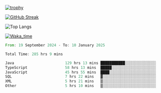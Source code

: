 <!--
**ren-joey/ren-joey** is a ✨ _special_ ✨ repository because its `README.md` (this file) appears on your GitHub profile.

Here are some ideas to get you started:

- 🔭 I’m currently working on ...
- 🌱 I’m currently learning ...
- 👯 I’m looking to collaborate on ...
- 🤔 I’m looking for help with ...
- 💬 Ask me about ...
- 📫 How to reach me: ...
- 😄 Pronouns: ...
- ⚡ Fun fact: ...
-->

[![trophy](https://github-profile-trophy.vercel.app/?username=ren-joey&theme=darkhub&column=5)](https://github.com/ren-joey)

[![GitHub Streak](https://streak-stats.demolab.com/?user=ren-joey&theme=dark)](https://github.com/ren-joey)

![Top Langs](https://github-readme-stats.vercel.app/api/top-langs?username=ren-joey&show_icons=true&layout=compact&locale=en&hide=html,CSS,scss,Pug,Twig&theme=dark)

[![Waka_time](https://github-readme-stats.vercel.app/api/wakatime?username=joeyren&theme=dark)](https://github.com/ren-joey)

<!--START_SECTION:waka-->

```rust
From: 19 September 2024 - To: 10 January 2025

Total Time: 285 hrs 9 mins

Java                       129 hrs 13 mins ███████████░░░░░░░░░░░░░░   44.51 %
TypeScript                 58 hrs 13 mins  █████░░░░░░░░░░░░░░░░░░░░   20.06 %
JavaScript                 45 hrs 55 mins  ████░░░░░░░░░░░░░░░░░░░░░   15.82 %
SQL                        7 hrs 22 mins   ▓░░░░░░░░░░░░░░░░░░░░░░░░   02.54 %
XML                        5 hrs 21 mins   ▒░░░░░░░░░░░░░░░░░░░░░░░░   01.84 %
Other                      5 hrs 10 mins   ▒░░░░░░░░░░░░░░░░░░░░░░░░   01.78 %
```

<!--END_SECTION:waka-->
